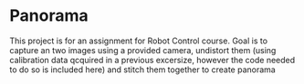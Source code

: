 # Panorama

This project is for an assignment for Robot Control course.
Goal is to capture an two images using a provided camera, undistort them (using calibration data qcquired in a previous excersize, however the code needed to do so is included here) and stitch them together to create panorama